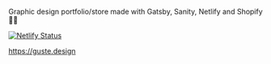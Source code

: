 Graphic design portfolio/store made with Gatsby, Sanity, Netlify and Shopify 🐱‍🚀

[![Netlify Status](https://api.netlify.com/api/v1/badges/9e513f12-786c-4fe0-b714-41a3370cbfc3/deploy-status)](https://app.netlify.com/sites/guste-design/deploys)

https://guste.design
